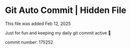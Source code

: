# Git Auto Commit | Hidden File

This file was added Feb 12, 2025

Just for fun and keeping my daily git commit active 🤪

commit number: 175252
